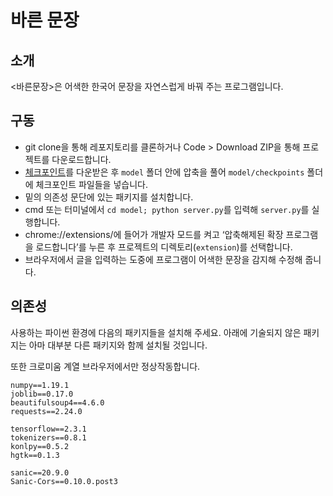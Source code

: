 # 바른 문장
## 소개
<바른문장>은 어색한 한국어 문장을 자연스럽게 바꿔 주는 프로그램입니다.

## 구동
- git clone을 통해 레포지토리를 클론하거나 Code > Download ZIP을 통해 프로젝트를 다운로드합니다.</li>
- [체크포인트](https://drive.google.com/drive/folders/1WGtpaz0pMwkNPR6Ek3UitPUHHSkp0KLW?usp=sharing)를 다운받은 후 `model` 폴더 안에 압축을 풀어 `model/checkpoints` 폴더에 체크포인트 파일들을 넣습니다.
- 밑의 의존성 문단에 있는 패키지를 설치합니다.
- cmd 또는 터미널에서 `cd model; python server.py`를 입력해 `server.py`를 실행합니다.
- chrome://extensions/에 들어가 개발자 모드를 켜고 ‘압축해제된 확장 프로그램을 로드합니다’를 누른 후 프로젝트의 디렉토리(`extension`)를 선택합니다.
- 브라우저에서 글을 입력하는 도중에 프로그램이 어색한 문장을 감지해 수정해 줍니다.

## 의존성
사용하는 파이썬 환경에 다음의 패키지들을 설치해 주세요. 아래에 기술되지 않은 패키지는 아마 대부분 다른 패키지와 함께 설치될 것입니다.

또한 크로미움 계열 브라우저에서만 정상작동합니다.

```
numpy==1.19.1
joblib==0.17.0
beautifulsoup4==4.6.0
requests==2.24.0

tensorflow==2.3.1
tokenizers==0.8.1
konlpy==0.5.2
hgtk==0.1.3

sanic==20.9.0
Sanic-Cors==0.10.0.post3
```
